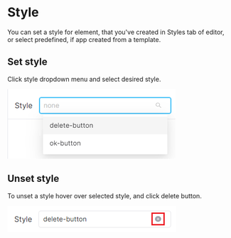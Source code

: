 # Style

You can set a style for element, that you've created in Styles tab of editor, or select predefined, if app created from a template.

## Set style

Click style dropdown menu and select desired style.

<img src="../.gitbook/assets/image (11).png" alt="" data-size="original">

## Unset style

To unset a style hover over selected style, and click delete button.

<img src="../.gitbook/assets/image (2).png" alt="" data-size="original">
